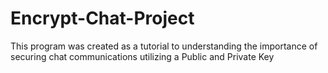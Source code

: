 # Encrypt-Chat-Project
This program was created as a tutorial to understanding the importance of securing chat communications utilizing a Public and Private Key
